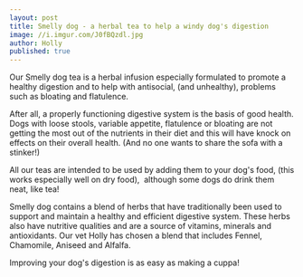 ```yaml
---
layout: post
title: Smelly dog - a herbal tea to help a windy dog's digestion
image: //i.imgur.com/J0fBQzdl.jpg
author: Holly
published: true
---
```


Our Smelly dog tea is a herbal infusion especially formulated to promote a healthy digestion and to help with antisocial, (and unhealthy), problems such as bloating and flatulence.

After all, a properly functioning digestive system is the basis of good health. Dogs with loose stools, variable appetite, flatulence or bloating are not getting the most out of the nutrients in their diet and this will have knock on effects on their overall health. (And no one wants to share the sofa with a stinker!)

All our teas are intended to be used by adding them to your dog's food, (this works especially well on dry food),  although some dogs do drink them neat, like tea!

Smelly dog contains a blend of herbs that have traditionally been used to support and maintain a healthy and efficient digestive system. These herbs also have nutritive qualities and are a source of vitamins, minerals and antioxidants. Our vet Holly has chosen a blend that includes Fennel, Chamomile, Aniseed and Alfalfa.

Improving your dog's digestion is as easy as making a cuppa!

